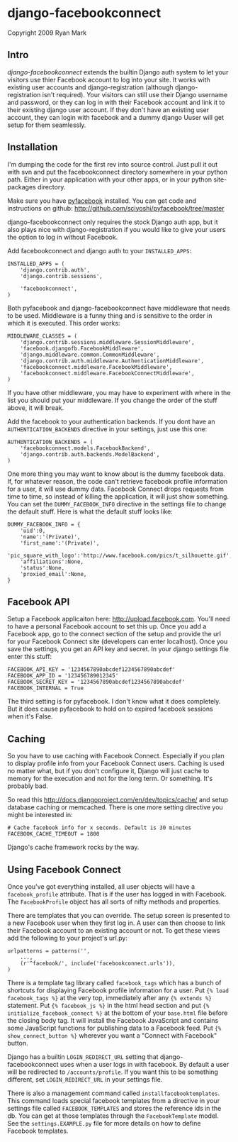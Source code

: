 django-facebookconnect
======================

Copyright 2009 Ryan Mark


Intro
-----

*django-facebookconnect* extends the builtin Django auth system to let your visitors use thier Facebook account to log into your site. It works with existing user accounts and django-registration (although django-registration isn't required). Your visitors can still use their Django username and password, or they can log in with their Facebook account and link it to their existing django user account. If they don't have an existing user account, they can login with facebook and a dummy django Uuser will get setup for them seamlessly.

Installation
------------

I'm dumping the code for the first rev into source control. Just pull it out with svn and put the facebookconnect directory somewhere in your python path. Either in your application with your other apps, or in your python site-packages directory.

Make sure you have [pyfacebook](http://github.com/sciyoshi/pyfacebook/tree/master) installed. You can get code and instructions on github: http://github.com/sciyoshi/pyfacebook/tree/master

django-facebookconnect only requires the stock Django auth app, but it also plays nice with django-registration if you would like to give your users the option to log in without Facebook.

Add facebookconnect and django auth to your `INSTALLED_APPS`:

    INSTALLED_APPS = (
        'django.contrib.auth',
        'django.contrib.sessions',

        'facebookconnect',
    )

Both pyfacebook and django-facebookconnect have middleware that needs to be used. Middleware is a funny thing and is sensitive to the order in which it is executed. This order works:

    MIDDLEWARE_CLASSES = (
        'django.contrib.sessions.middleware.SessionMiddleware',
        'facebook.djangofb.FacebookMiddleware',
        'django.middleware.common.CommonMiddleware',
        'django.contrib.auth.middleware.AuthenticationMiddleware',
        'facebookconnect.middleware.FacebookMiddleware',
        'facebookconnect.middleware.FacebookConnectMiddleware',
    )

If you have other middleware, you may have to experiment with where in the list you should put your middleware. If you change the order of the stuff above, it will break.

Add the facebook to your authentication backends. If you dont have an `AUTHENTICATION_BACKENDS` directive in your settings, just use this one:

    AUTHENTICATION_BACKENDS = (
        'facebookconnect.models.FacebookBackend',
        'django.contrib.auth.backends.ModelBackend',
    )

One more thing you may want to know about is the dummy facebook data. If, for whatever reason, the code can't retrieve facebook profile information for a user, it will use dummy data. Facebook Connect drops requests from time to time, so instead of killing the application, it will just show something. You can set the `DUMMY_FACEBOOK_INFO` directive in the settings file to change the default stuff. Here is what the default stuff looks like:

    DUMMY_FACEBOOK_INFO = {
        'uid':0,
        'name':'(Private)',
        'first_name':'(Private)',
        'pic_square_with_logo':'http://www.facebook.com/pics/t_silhouette.gif',
        'affiliations':None,
        'status':None,
        'proxied_email':None,
    }

Facebook API
------------

Setup a Facebook applicaiton here: http://upload.facebook.com. You'll need to have a personal Facebook account to set this up. Once you add a Facebook app, go to the connect section of the setup and provide the url for your Facebook Connect site (developers can enter localhost). Once you save the settings, you get an API key and secret. In your django settings file enter this stuff:

    FACEBOOK_API_KEY = '1234567890abcdef1234567890abcdef'
    FACEBOOK_APP_ID = '123456789012345'
    FACEBOOK_SECRET_KEY = '1234567890abcdef1234567890abcdef'
    FACEBOOK_INTERNAL = True

The third setting is for pyfacebook. I don't know what it does completely. But it does cause pyfacebook to hold on to expired facebook sessions when it's False.

Caching
-------

So you have to use caching with Facebook Connect. Especially if you plan to display profile info from your Facebook Connect users. Caching is used no matter what, but if you don't configure it, Django will just cache to memory for the execution and not for the long term. Or something. It's probably bad.

So read this http://docs.djangoproject.com/en/dev/topics/cache/ and setup database caching or memcached. There is one more setting directive you might be interested in:

    # Cache facebook info for x seconds. Default is 30 minutes
    FACEBOOK_CACHE_TIMEOUT = 1800

Django's cache framework rocks by the way.

Using Facebook Connect
----------------------

Once you've got everything installed, all user objects will have a `facebook_profile` attribute. That is if the user has logged in with Facebook. The `FacebookProfile` object has all sorts of nifty methods and properties.

There are templates that you can override. The setup screen is presented to a new Facebook user when they first log in. A user can then choose to link their Facebook account to an existing account or not. To get these views add the following to your project's url.py:

    urlpatterns = patterns('',
        ...,
        (r'^facebook/', include('facebookconnect.urls')),
    )

There is a template tag library called `facebook_tags` which has a bunch of shortcuts for displaying Facebook profile information for a user. Put
`{% load facebook_tags %}`
at the very top, immediately after any `{% extends %}` statement. Put
`{% facebook_js %}`
in the html head section and put
`{% initialize_facebook_connect %}`
at the bottom of your `base.html` file before the closing body tag. It will install the Facebook JavaScript and contains some JavaScript functions for publishing data to a Facebook feed. Put 
`{% show_connect_button %}`
wherever you want a "Connect with Facebook" button.

Django has a builtin `LOGIN_REDIRECT_URL` setting that django-facebookconnect uses when a user logs in with facebook. By default a user will be redirected to `/accounts/profile`. If you want this to be something different, set `LOGIN_REDIRECT_URL` in your settings file.

There is also a management command called `installfacebooktemplates`. This command loads special facebook templates from a directive in your settings file called `FACEBOOK_TEMPLATES` and stores the reference ids in the db. You can get at those templates through the `FacebookTemplate` model. See the `settings.EXAMPLE.py` file for more details on how to define Facebook templates.
